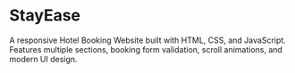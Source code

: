 # StayEase
A responsive Hotel Booking Website built with HTML, CSS, and JavaScript. Features multiple sections, booking form validation, scroll animations, and modern UI design.
